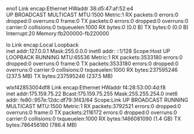 eno1      Link encap:Ethernet  HWaddr 38:d5:47:af:52:e4  
          UP BROADCAST MULTICAST  MTU:1500  Metric:1
          RX packets:0 errors:0 dropped:0 overruns:0 frame:0
          TX packets:0 errors:0 dropped:0 overruns:0 carrier:0
          collisions:0 txqueuelen:1000 
          RX bytes:0 (0.0 B)  TX bytes:0 (0.0 B)
          Interrupt:20 Memory:fb200000-fb220000 

lo        Link encap:Local Loopback  
          inet addr:127.0.0.1  Mask:255.0.0.0
          inet6 addr: ::1/128 Scope:Host
          UP LOOPBACK RUNNING  MTU:65536  Metric:1
          RX packets:3533180 errors:0 dropped:0 overruns:0 frame:0
          TX packets:3533180 errors:0 dropped:0 overruns:0 carrier:0
          collisions:0 txqueuelen:1000 
          RX bytes:237595246 (237.5 MB)  TX bytes:237595246 (237.5 MB)

wlxf42853004df8 Link encap:Ethernet  HWaddr f4:28:53:00:4d:f8  
          inet addr:175.159.75.22  Bcast:175.159.75.255  Mask:255.255.254.0
          inet6 addr: fe80::957e:12dc:df79:3f43/64 Scope:Link
          UP BROADCAST RUNNING MULTICAST  MTU:1500  Metric:1
          RX packets:3792521 errors:0 dropped:0 overruns:0 frame:0
          TX packets:2116172 errors:0 dropped:0 overruns:0 carrier:0
          collisions:0 txqueuelen:1000 
          RX bytes:1466081090 (1.4 GB)  TX bytes:786456180 (786.4 MB)

